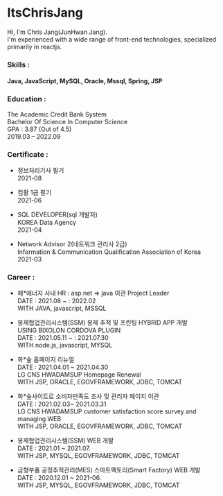 # ItsChrisJang
Hi, I'm Chris Jang(JunHwan Jang).<br/>
I'm experienced with a wide range of front-end technologies, specialized primarily in reactjs.

### Skills :
#### Java, JavaScript, MySQL, Oracle, Mssql, Spring, JSP

### Education :
The Academic Credit Bank System<br/>
Bachelor Of Science In Computer Science<br/>
GPA : 3.87 (Out of 4.5)<br/>
2019.03 – 2022.09

### Certificate :
- 정보처리기사 필기<br/>
2021-08

- 컴활 1급 필기<br/>
2021-06

- SQL DEVELOPER(sql 개발자)<br/>
KOREA Data Agency<br/>
2021-04 

- Network Advisor 2(네트워크 관리사 2급)<br/>
Information & Communication Qualification Association of Korea<br/>
2021-03 

### Career :
- 해*에너지 사내 HR : asp.net => java 이관 Project Leader <br/>
DATE : 2021.08 ~ : 2022.02<br/>
WITH JAVA, javascript, MSSQL

- 봉제협업관리시스템(SSM) 봉제 추적 및 프린팅 HYBRID APP 개발<br/>
USING BIXOLON CORDOVA PLUGIN<br/>
DATE : 2021.05.11 ~ : 2021.07.30<br/>
WITH node.js, javascript, MYSQL

- 화*숲 홈페이지 리뉴얼<br/>
DATE : 2021.04.01 ~ 2021.04.30<br/>
LG CNS HWADAMSUP Homepage Renewal<br/>
WITH JSP, ORACLE, EGOVFRAMEWORK, JDBC, TOMCAT

- 화*숲사이트로 소비자만족도 조사 및 관리자 페이지 이관<br/>
DATE : 2021.02.03~ 2021.03.31 <br/>
LG CNS HWADAMSUP customer satisfaction score survey and managing WEB<br/>
WITH JSP, ORACLE, EGOVFRAMEWORK, JDBC, TOMCAT

- 봉제협업관리시스템(SSM) WEB 개발 <br/>
DATE : 2021.01 ~ 2021.07.<br/>
WITH JSP, MYSQL, EGOVFRAMEWORK, JDBC, TOMCAT

- 금형부품 공정추적관리(MES) 스마트팩토리(Smart Factory) WEB 개발 <br/>
DATE : 2020.12.01 ~ 2021-06.<br/>
WITH JSP, MYSQL, EGOVFRAMEWORK, JDBC, TOMCAT






